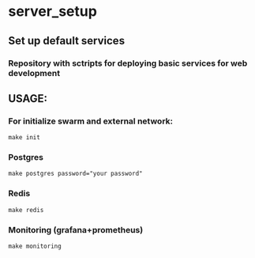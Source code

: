 # server_setup

## Set up default services

### Repository with sctripts for deploying basic services for web development

## USAGE:

### For initialize swarm and external network:
    make init

### Postgres
    make postgres password="your password"

### Redis 
    make redis

### Monitoring (grafana+prometheus)
    make monitoring
